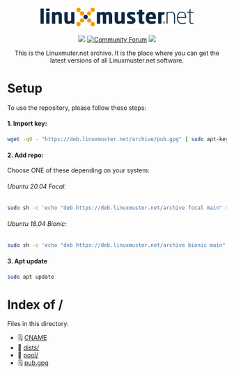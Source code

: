<p align="center">
   <img src="https://raw.githubusercontent.com/linuxmuster/archive/master/.github/media/lmn-logo.svg" alt="LMN logo" width="70%" />
</p>

<p align="center">
  <a href="https://github.com/linuxmuster/archive/actions/workflows/build-and-deploy.yml"><img src="https://github.com/linuxmuster/archive/actions/workflows/build-and-deploy.yml/badge.svg" /></a>
  <a href="https://ask.linuxmuster.net"><img src="https://img.shields.io/discourse/users?logo=discourse&logoColor=white&server=https%3A%2F%2Fask.linuxmuster.net" alt="Community Forum"/></a>
  <a href="https://www.gnu.org/licenses/agpl-3.0" ><img src="https://img.shields.io/badge/License-AGPL%20v3-blue.svg" /></a>
</p>

<p align="center">
This is the Linuxmuter.net archive. It is the place where you can get the latest versions of all Linuxmuster.net software.
</p>

# Setup
To use the repository, please follow these steps:
#### 1. Import key:
```bash
wget -qO - "https://deb.linuxmuster.net/archive/pub.gpg" | sudo apt-key add -
```
#### 2. Add repo:
Choose ONE of these depending on your system:
###### Ubuntu 20.04 Focal:
```bash
sudo sh -c 'echo "deb https://deb.linuxmuster.net/archive focal main" > /etc/apt/sources.list.d/lmn7.list'
```

###### Ubuntu 18.04 Bionic:
```bash
sudo sh -c 'echo "deb https://deb.linuxmuster.net/archive bionic main" > /etc/apt/sources.list.d/lmn7.list'
```
#### 3. Apt update
```bash
sudo apt update
```

# Index of /
Files in this directory:
- 🗒 [CNAME](CNAME)
- 📁 [dists/](dists)
- 📁 [pool/](pool)
- 🗒 [pub.gpg](pub.gpg)
